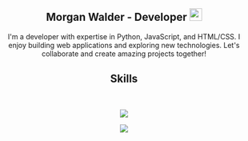 <h2 align="center">Morgan Walder - Developer <img src="https://s8.gifyu.com/images/979447220829032478.gif" height="25px"></h2>
<p align="center">I'm a developer with expertise in Python, JavaScript, and HTML/CSS. I enjoy building web applications and exploring new technologies. Let's collaborate and create amazing projects together!</p>
<h2 align="center">Skills</h2>
<br>
<p align="center">
    <a href="https://skillicons.dev">
        <img src="https://skillicons.dev/icons?i=python,vscode,cs,js,php,css,html">
    </a>
</p>

<p align="center">
    <img alt="" src="https://github-readme-stats.vercel.app/api?username=Enmn&theme=tokyonight&show_icons=true">
    <br>
    <img src="https://github-readme-stats.vercel.app/api/top-langs/?username=Enmn&langs_count=10&hide=html,css,makefile,batchfile&theme=tokyonight">
</p>
